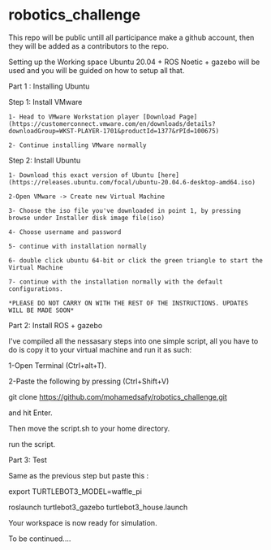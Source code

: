 # robotics_challenge

This repo will be public untill all participance make a github account, then they will be added as a contributors to the repo.

Setting up the Working space
Ubuntu 20.04 + ROS Noetic + gazebo will be used and you will be guided on how to setup all that.

Part 1 : Installing Ubuntu

  Step 1: Install VMware
  
    1- Head to VMware Workstation player [Download Page](https://customerconnect.vmware.com/en/downloads/details?downloadGroup=WKST-PLAYER-1701&productId=1377&rPId=100675)
    
    2- Continue installing VMware normally
    
  Step 2: Install Ubuntu
  
    1- Download this exact version of Ubuntu [here](https://releases.ubuntu.com/focal/ubuntu-20.04.6-desktop-amd64.iso)
    
    2-Open VMware -> Create new Virtual Machine 
    
    3- Choose the iso file you've downloaded in point 1, by pressing browse under Installer disk image file(iso)
    
    4- Choose username and password 
    
    5- continue with installation normally
    
    6- double click ubuntu 64-bit or click the green triangle to start the Virtual Machine
    
    7- continue with the installation normally with the default configurations.
    
    *PLEASE DO NOT CARRY ON WITH THE REST OF THE INSTRUCTIONS. UPDATES WILL BE MADE SOON*
    
    
Part 2: Install ROS + gazebo
  
  I've compiled all the nessasary steps into one simple script, all you have to do is copy it to your virtual machine and run it as such:
  
  1-Open Terminal (Ctrl+alt+T).
  
  2-Paste the following by pressing (Ctrl+Shift+V)
  
   git clone https://github.com/mohamedsafy/robotics_challenge.git
   
  and hit Enter.
  
  Then move the script.sh to your home directory.
  
  run the script.

Part 3: Test
  
  Same as the previous step but paste this :
  
  export TURTLEBOT3_MODEL=waffle_pi 
  
  roslaunch turtlebot3_gazebo turtlebot3_house.launch
  
Your workspace is now ready for simulation.

To be continued....
  
